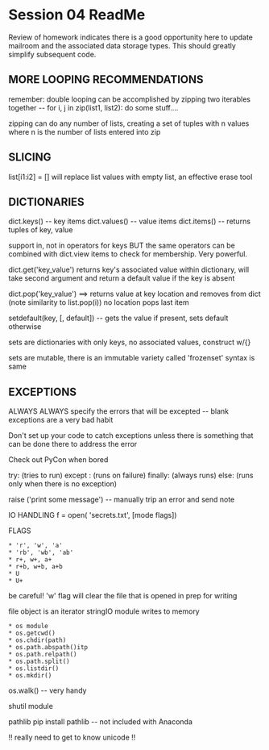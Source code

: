 Session 04 ReadMe
===============================

Review of homework indicates there is a good opportunity here to update mailroom and the associated data storage types.  This should greatly simplify subsequent code.

MORE LOOPING RECOMMENDATIONS
-----------

remember: double looping can be accomplished by zipping two iterables together --
    for i, j in zip(list1, list2):
        do some stuff....

zipping can do any number of lists, creating a set of tuples with n values where n is the number of lists entered into zip

SLICING
-----------
list[i1:i2] = []  will replace list values with empty list, an effective erase tool

DICTIONARIES
-----------
dict.keys() -- key items
dict.values() -- value items
dict.items() -- returns tuples of key, value

support in, not in operators for keys BUT
     the same operators can be combined with dict.view items to check for 
     membership.  Very powerful.

dict.get('key_value') returns key's associated value within dictionary, will take second argument and return a default value if the key is absent

dict.pop('key_value') ==> returns value at key location and removes from dict
    (note similarity to list.pop(i)) no location pops last item

setdefault(key, [, default]) -- gets the value if present, sets default otherwise

sets are dictionaries with only keys, no associated values, construct w/{}

sets are mutable, there is an immutable variety called 'frozenset' syntax is same


EXCEPTIONS
-----------

ALWAYS ALWAYS specify the errors that will be excepted -- blank exceptions
are a very bad habit

Don't set up your code to catch exceptions unless there is something that can be done there to address the error

Check out PyCon when bored

try:
    (tries to run)
except <error>:
    (runs on failure)
finally:
    (always runs)
else:
    (runs only when there is no exception)

raise <error>('print some message') -- manually trip an error and send note


IO HANDLING
f = open( 'secrets.txt', [mode flags])

FLAGS

    * 'r', 'w', 'a'
    * 'rb', 'wb', 'ab'
    * r+, w+, a+
    * r+b, w+b, a+b
    * U
    * U+

be careful! 'w' flag will clear the file that is opened in prep for writing

file object is an iterator
stringIO module writes to memory

    * os module
    * os.getcwd()
    * os.chdir(path)
    * os.path.abspath()itp
    * os.path.relpath()
    * os.path.split()
    * os.listdir()
    * os.mkdir()

os.walk() -- very handy

shutil module

pathlib
pip install pathlib -- not included with Anaconda

!! really need to get to know unicode !! 


